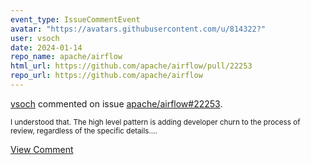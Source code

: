 ```yaml
---
event_type: IssueCommentEvent
avatar: "https://avatars.githubusercontent.com/u/814322?"
user: vsoch
date: 2024-01-14
repo_name: apache/airflow
html_url: https://github.com/apache/airflow/pull/22253
repo_url: https://github.com/apache/airflow
---
```


<a href='https://github.com/vsoch' target='_blank'>vsoch</a> commented on issue <a href='https://github.com/apache/airflow/pull/22253' target='_blank'>apache/airflow#22253</a>.

<small>I understood that. The high level pattern is adding developer churn to the process of review, regardless of the specific details....</small>

<a href='https://github.com/apache/airflow/pull/22253' target='_blank'>View Comment</a>